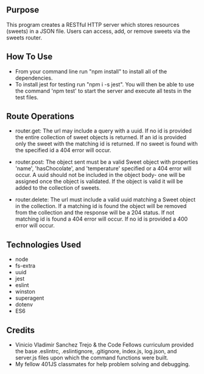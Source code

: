 ## Purpose

This program creates a RESTful HTTP server which stores resources (sweets) in a JSON file. Users can access, add, or remove sweets via the sweets router.

## How To Use
* From your command line run "npm install" to install all of the dependencies.
* To install jest for testing run "npm i -s jest". You will then be able to use the command 'npm test' to start the server and execute all tests in the test files.

## Route Operations
* router.get: The url may include a query with a uuid. If no id is provided the entire collection of sweet objects is returned. If an id is provided only the sweet with the matching id is returned. If no sweet is found with the specified id a 404 error will occur.

* router.post: The object sent must be a valid Sweet object with properties 'name', 'hasChocolate', and 'temperature' specified or a 404 error will occur. A uuid should not be included in the object body- one will be assigned once the object is validated. If the object is valid it will be added to the collection of sweets.

* router.delete: The url must include a valid uuid matching a Sweet object in the collection. If a matching id is found the object will be removed from the collection and the response will be a 204 status. If not matching id is found a 404 error will occur. If no id is provided a 400 error will occur.

## Technologies Used
* node
* fs-extra
* uuid
* jest
* eslint
* winston
* superagent
* dotenv
* ES6

## Credits
* Vinicio Vladimir Sanchez Trejo & the Code Fellows curriculum provided the base .eslintrc, .eslintignore, .gitignore, index.js, log.json, and server.js files upon which the command functions were built.
* My fellow 401JS classmates for help problem solving and debugging.
